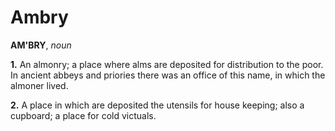 # Ambry

**AM'BRY**, _noun_

**1.** An almonry; a place where alms are deposited for distribution to the poor. In ancient abbeys and priories there was an office of this name, in which the almoner lived.

**2.** A place in which are deposited the utensils for house keeping; also a cupboard; a place for cold victuals.